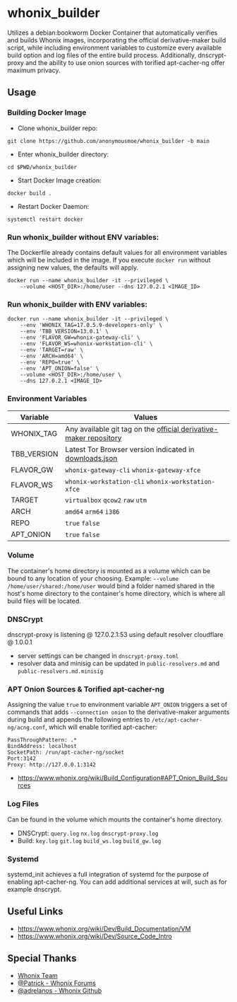 # whonix_builder
Utilizes a debian:bookworm Docker Container that automatically verifies and builds Whonix images, incorporating the official derivative-maker build script, while including environment variables to customize every available build option and log files of the entire build process. Additionally, dnscrypt-proxy and the ability to use onion sources with torified apt-cacher-ng offer maximum privacy.
 
## Usage

### Building Docker Image
* Clone whonix_builder repo:
```
git clone https://github.com/anonymousmoe/whonix_builder -b main
```
* Enter whonix_builder directory:
```
cd $PWD/whonix_builder
```
* Start Docker Image creation:
```
docker build .
```
* Restart Docker Daemon:
```
systemctl restart docker
```
### Run whonix_builder without ENV variables:
The Dockerfile already contains default values for all environment variables which will be included in the image.
If you execute `docker run` without assigning new values, the defaults will apply.
```
docker run --name whonix_builder -it --privileged \
	--volume <HOST_DIR>:/home/user --dns 127.0.2.1 <IMAGE_ID> 
```
### Run whonix_builder with ENV variables:
```
docker run --name whonix_builder -it --privileged \
	--env 'WHONIX_TAG=17.0.5.9-developers-only' \
	--env 'TBB_VERSION=13.0.1' \
	--env 'FLAVOR_GW=whonix-gateway-cli' \
	--env 'FLAVOR_WS=whonix-workstation-cli' \
	--env 'TARGET=raw' \
	--env 'ARCH=amd64' \
	--env 'REPO=true' \
	--env 'APT_ONION=false' \
	--volume <HOST_DIR>:/home/user \
	--dns 127.0.2.1 <IMAGE_ID> 
```
### Environment Variables

|  Variable                                             | Values                                                                                          
| ---------------------------------------------------- | ------------------------------------------------------------------------------------------------|
| WHONIX_TAG        | Any available git tag on the [official derivative-maker repository](https://github.com/Whonix/derivative-maker/tags)  		 |
| TBB_VERSION       | Latest Tor Browser version indicated in [downloads.json]( https://aus1.torproject.org/torbrowser/update_3/release/downloads.json)  |
| FLAVOR_GW         | `whonix-gateway-cli` `whonix-gateway-xfce`                                |
| FLAVOR_WS         | `whonix-workstation-cli` `whonix-workstation-xfce`                   |
| TARGET 	    | `virtualbox` `qcow2` `raw` `utm`                                           			 |
| ARCH              | `amd64` `arm64` `i386`               								 |
| REPO              | `true` `false` 											 |
| APT_ONION         | `true` `false` 											 |
                                                      

### Volume
The container's home directory is mounted as a volume which can be bound to any location of your choosing.
Example: `--volume /home/user/shared:/home/user` would bind a folder named shared in the host's home directory
to the container's home directory, which is where all build files will be located.

### DNSCrypt
dnscrypt-proxy is listening @ 127.0.2.1:53 using default resolver cloudflare @ 1.0.0.1
* server settings can be changed in `dnscrypt-proxy.toml`
* resolver data and minisig can be updated in `public-resolvers.md` and `public-resolvers.md.minisig`

### APT Onion Sources & Torified apt-cacher-ng
Assigning the value `true` to environment variable `APT_ONION` triggers a set of commands
that adds `--connection onion` to the derivative-maker arguments during build and appends the following entries to 
`/etc/apt-cacher-ng/acng.conf`, which will enable torified apt-cacher:
```
PassThroughPattern: .*
BindAddress: localhost
SocketPath: /run/apt-cacher-ng/socket
Port:3142
Proxy: http://127.0.0.1:3142
```
* https://www.whonix.org/wiki/Build_Configuration#APT_Onion_Build_Sources

### Log Files
Can be found in the volume which mounts the container's home directory.
* DNSCrypt: `query.log` `nx.log` `dnscrypt-proxy.log`
* Build: `key.log` `git.log` `build_ws.log` `build_gw.log`

### Systemd
systemd_init achieves a full integration of systemd for the purpose of enabling apt-cacher-ng.
You can add additional services at will, such as for example dnscrypt.  

## Useful Links
* https://www.whonix.org/wiki/Dev/Build_Documentation/VM
* https://www.whonix.org/wiki/Dev/Source_Code_Intro

## Special Thanks
* [Whonix Team](https://www.whonix.org/)
* [@Patrick - Whonix Forums](https://forums.whonix.org/)
* [@adrelanos - Whonix Github](https://github.com/Whonix/derivative-maker)
